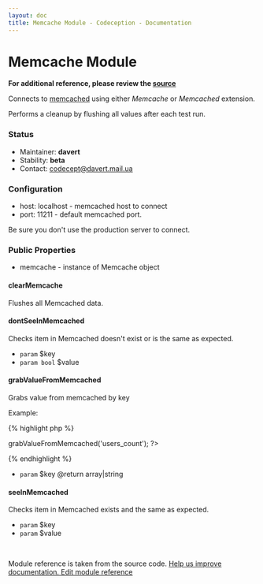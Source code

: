 ```yaml
---
layout: doc
title: Memcache Module - Codeception - Documentation
---
```


# Memcache Module

**For additional reference, please review the [source](https://github.com/Codeception/Codeception/tree/2.0/src/Codeception/Module/Memcache.php)**


Connects to [memcached](http://www.memcached.org/) using either _Memcache_ or _Memcached_ extension.

Performs a cleanup by flushing all values after each test run.

### Status

* Maintainer: **davert**
* Stability: **beta**
* Contact: codecept@davert.mail.ua

### Configuration

* host: localhost - memcached host to connect
* port: 11211 - default memcached port.

Be sure you don't use the production server to connect.

### Public Properties

* memcache - instance of Memcache object









































#### clearMemcache
 
Flushes all Memcached data.




#### dontSeeInMemcached
 
Checks item in Memcached doesn't exist or is the same as expected.

 * `param` $key
 * `param bool` $value





#### grabValueFromMemcached
 
Grabs value from memcached by key

Example:

{% highlight php %}

<?php
$users_count = $I->grabValueFromMemcached('users_count');
?>

{% endhighlight %}

 * `param` $key
@return array|string





#### seeInMemcached
 
Checks item in Memcached exists and the same as expected.

 * `param` $key
 * `param` $value

<p>&nbsp;</p><div class="alert alert-warning">Module reference is taken from the source code. <a href="https://github.com/Codeception/Codeception/tree/2.0/src/Codeception/Module/Memcache.php">Help us improve documentation. Edit module reference</a>
